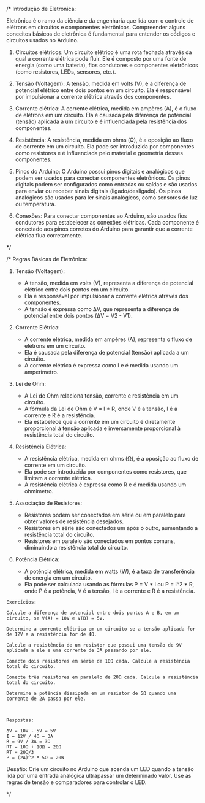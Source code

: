 
/*
   Introdução de Eletrônica:

   Eletrônica é o ramo da ciência e da engenharia que lida com o controle de elétrons em circuitos e componentes eletrônicos. Compreender alguns conceitos básicos de eletrônica é fundamental para entender os códigos e circuitos usados no Arduino.

   1. Circuitos elétricos:
      Um circuito elétrico é uma rota fechada através da qual a corrente elétrica pode fluir. Ele é composto por uma fonte de energia (como uma bateria), fios condutores e componentes eletrônicos (como resistores, LEDs, sensores, etc.).

   2. Tensão (Voltagem):
      A tensão, medida em volts (V), é a diferença de potencial elétrico entre dois pontos em um circuito. Ela é responsável por impulsionar a corrente elétrica através dos componentes.

   3. Corrente elétrica:
      A corrente elétrica, medida em ampères (A), é o fluxo de elétrons em um circuito. Ela é causada pela diferença de potencial (tensão) aplicada a um circuito e é influenciada pela resistência dos componentes.

   4. Resistência:
      A resistência, medida em ohms (Ω), é a oposição ao fluxo de corrente em um circuito. Ela pode ser introduzida por componentes como resistores e é influenciada pelo material e geometria desses componentes.

   5. Pinos do Arduino:
      O Arduino possui pinos digitais e analógicos que podem ser usados para conectar componentes eletrônicos. Os pinos digitais podem ser configurados como entradas ou saídas e são usados para enviar ou receber sinais digitais (ligado/desligado). Os pinos analógicos são usados para ler sinais analógicos, como sensores de luz ou temperatura.

   6. Conexões:
      Para conectar componentes ao Arduino, são usados fios condutores para estabelecer as conexões elétricas. Cada componente é conectado aos pinos corretos do Arduino para garantir que a corrente elétrica flua corretamente.
      
*/

/*
   Regras Básicas de Eletrônica:

   1. Tensão (Voltagem):
      - A tensão, medida em volts (V), representa a diferença de potencial elétrico entre dois pontos em um circuito.
      - Ela é responsável por impulsionar a corrente elétrica através dos componentes.
      - A tensão é expressa como ΔV, que representa a diferença de potencial entre dois pontos (ΔV = V2 - V1).

   2. Corrente Elétrica:
      - A corrente elétrica, medida em ampères (A), representa o fluxo de elétrons em um circuito.
      - Ela é causada pela diferença de potencial (tensão) aplicada a um circuito.
      - A corrente elétrica é expressa como I e é medida usando um amperímetro.

   3. Lei de Ohm:
      - A Lei de Ohm relaciona tensão, corrente e resistência em um circuito.
      - A fórmula da Lei de Ohm é V = I * R, onde V é a tensão, I é a corrente e R é a resistência.
      - Ela estabelece que a corrente em um circuito é diretamente proporcional à tensão aplicada e inversamente proporcional à resistência total do circuito.

   4. Resistência Elétrica:
      - A resistência elétrica, medida em ohms (Ω), é a oposição ao fluxo de corrente em um circuito.
      - Ela pode ser introduzida por componentes como resistores, que limitam a corrente elétrica.
      - A resistência elétrica é expressa como R e é medida usando um ohmímetro.

   5. Associação de Resistores:
      - Resistores podem ser conectados em série ou em paralelo para obter valores de resistência desejados.
      - Resistores em série são conectados um após o outro, aumentando a resistência total do circuito.
      - Resistores em paralelo são conectados em pontos comuns, diminuindo a resistência total do circuito.

   6. Potência Elétrica:
      - A potência elétrica, medida em watts (W), é a taxa de transferência de energia em um circuito.
      - Ela pode ser calculada usando as fórmulas P = V * I ou P = I^2 * R, onde P é a potência, V é a tensão, I é a corrente e R é a resistência.



    Exercícios:
    
    Calcule a diferença de potencial entre dois pontos A e B, em um circuito, se V(A) = 10V e V(B) = 5V.
    
    Determine a corrente elétrica em um circuito se a tensão aplicada for de 12V e a resistência for de 4Ω.
    
    Calcule a resistência de um resistor que possui uma tensão de 9V aplicada a ele e uma corrente de 3A passando por ele.
    
    Conecte dois resistores em série de 10Ω cada. Calcule a resistência total do circuito.
    
    Conecte três resistores em paralelo de 20Ω cada. Calcule a resistência total do circuito.
    
    Determine a potência dissipada em um resistor de 5Ω quando uma corrente de 2A passa por ele.



    Respostas:

    ΔV = 10V - 5V = 5V
    I = 12V / 4Ω = 3A
    R = 9V / 3A = 3Ω
    RT = 10Ω + 10Ω = 20Ω
    RT = 20Ω/3
    P = (2A)^2 * 5Ω = 20W

  Desafio: Crie um circuito no Arduino que acenda um LED quando a tensão lida por uma entrada analógica ultrapassar um determinado valor. Use as regras de tensão e comparadores para controlar o LED.

*/

